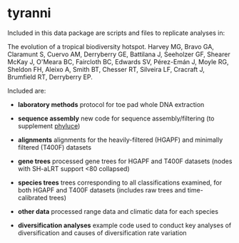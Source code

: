 # tyranni

Included in this data package are scripts and files to replicate analyses in:

The evolution of a tropical biodiversity hotspot.
Harvey MG, Bravo GA, Claramunt S, Cuervo AM, Derryberry GE, Battilana J, Seeholzer GF, Shearer McKay J, O'Meara BC, Faircloth BC, Edwards SV, Pérez-Emán J, Moyle RG, Sheldon FH, Aleixo A, Smith BT, Chesser RT, Silveira LF, Cracraft J, Brumfield RT, Derryberry EP. 

Included are:

- **laboratory methods**
protocol for toe pad whole DNA extraction

- **sequence assembly**
new code for sequence assembly/filtering (to supplement <a href="https://phyluce.readthedocs.io/en/latest/index.html" target="_blank">phyluce</a>)

- **alignments**
alignments for the heavily-filtered (HGAPF) and minimally filtered (T400F) datasets 

- **gene trees**
processed gene trees for HGAPF and T400F datasets (nodes with SH-aLRT support <80 collapsed)

- **species trees** 
trees corresponding to all classifications examined, for both HGAPF and T400F datasets (includes raw trees and time-calibrated trees)

- **other data**
processed range data and climatic data for each species

- **diversification analyses**
example code used to conduct key analyses of diversification and causes of diversification rate variation
 